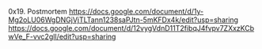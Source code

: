 0x19. Postmortem
https://docs.google.com/document/d/1y-Mg2oLU06WgDNGjVjTLTann1238saPJtn-5mKFDx4k/edit?usp=sharing
https://docs.google.com/document/d/12vygVdnD11T2fibqJ4fvpv7ZXxzKCbwVe_F-vvc2glI/edit?usp=sharing
